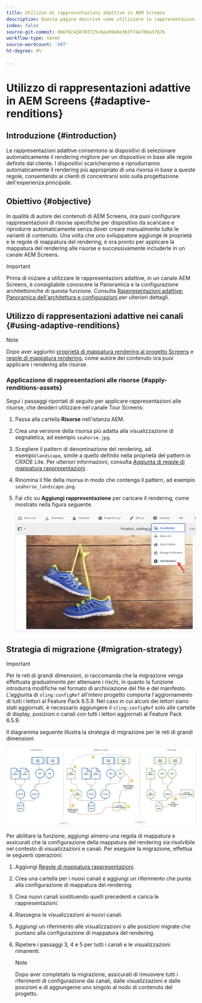 ```yaml
---
title: Utilizzo di rappresentazioni adattive in AEM Screens
description: Questa pagina descrive come utilizzare le rappresentazioni adattive in AEM Screens.
index: false
source-git-commit: db6f8c438783725c6ea99e8e363f74e766a3767b
workflow-type: tm+mt
source-wordcount: '497'
ht-degree: 0%

---
```


# Utilizzo di rappresentazioni adattive in AEM Screens {#adaptive-renditions}

## Introduzione {#introduction}

Le rappresentazioni adattive consentono ai dispositivi di selezionare automaticamente il rendering migliore per un dispositivo in base alle regole definite dal cliente. I dispositivi scaricheranno e riprodurranno automaticamente il rendering più appropriato di una risorsa in base a queste regole, consentendo ai clienti di concentrarsi solo sulla progettazione dell&#39;esperienza *principale*.

## Obiettivo {#objective}

In qualità di autore dei contenuti di AEM Screens, ora puoi configurare rappresentazioni di risorse specifiche per dispositivo da scaricare e riprodurre automaticamente senza dover creare manualmente tutte le varianti di contenuto.
Una volta che uno sviluppatore aggiunge le proprietà e le regole di mappatura del rendering, è ora pronto per applicare la mappatura del rendering alle risorse e successivamente includerle in un canale AEM Screens.

>[!IMPORTANT]
>Prima di iniziare a utilizzare le rappresentazioni adattive, in un canale AEM Screens, è consigliabile conoscere la Panoramica e la configurazione architettoniche di questa funzione. Consulta [Rappresentazioni adattive: Panoramica dell&#39;architettura e configurazioni](/help/user-guide/adaptive-renditions.md) per ulteriori dettagli.

## Utilizzo di rappresentazioni adattive nei canali {#using-adaptive-renditions}

>[!NOTE]
>Dopo aver aggiunto [proprietà di mappatura rendering al progetto Screens](/help/user-guide/adaptive-renditions.md#rendition-mapping-new) e [regole di mappatura rendering](/help/user-guide/adaptive-renditions.md#add-rendition-mapping-rules), come autore del contenuto ora puoi applicare i rendering alle risorse.

### Applicazione di rappresentazioni alle risorse {#apply-renditions-assets}

Segui i passaggi riportati di seguito per applicare rappresentazioni alle risorse, che desideri utilizzare nel canale Tour Screens:

1. Passa alla cartella **Risorse** nell’istanza AEM.

1. Crea una versione della risorsa più adatta alla visualizzazione di segnaletica, ad esempio `seahorse.jpg`.

1. Scegliere il pattern di denominazione del rendering, ad esempio`landscape`, simile a quello definito nella proprietà del pattern in CRXDE Lite. Per ulteriori informazioni, consulta [Aggiunta di regole di mappatura rappresentazioni](/help/user-guide/adaptive-renditions.md#add-rendition-mapping-rules) .

1. Rinomina il file della risorsa in modo che contenga il pattern, ad esempio `seahorse_landscape.png`.

1. Fai clic su **Aggiungi rappresentazione** per caricare il rendering, come mostrato nella figura seguente.

   ![immagine](/help/user-guide/assets/adaptive-renditions/add-rendition.png)


## Strategia di migrazione {#migration-strategy}

>[!IMPORTANT]
>Per le reti di grandi dimensioni, si raccomanda che la migrazione venga effettuata gradualmente per attenuare i rischi, in quanto la funzione introdurrà modifiche nel formato di archiviazione del file e del manifesto. L&#39;aggiunta di `sling:configRef` all&#39;intero progetto comporta l&#39;aggiornamento di tutti i lettori al Feature Pack 6.5.9. Nel caso in cui alcuni dei lettori siano stati aggiornati, è necessario aggiungere il `sling:configRef` solo alle cartelle di display, posizioni o canali con tutti i lettori aggiornati al Feature Pack 6.5.9.

Il diagramma seguente illustra la strategia di migrazione per le reti di grandi dimensioni:

![immagine](/help/user-guide/assets/adaptive-renditions/migration-strategy1.png)

Per abilitare la funzione, aggiungi almeno una regola di mappatura e assicurati che la configurazione della mappatura del rendering sia risolvibile nel contesto di visualizzazioni e canali. Per eseguire la migrazione, effettua le seguenti operazioni:

1. Aggiungi [Regole di mappatura rappresentazioni](/help/user-guide/adaptive-renditions.md).
1. Crea una cartella per i nuovi canali e aggiungi un riferimento che punta alla configurazione di mappatura del rendering.
1. Crea nuovi canali sostituendo quelli precedenti e carica le rappresentazioni.
1. Riassegna le visualizzazioni ai nuovi canali.
1. Aggiungi un riferimento alle visualizzazioni o alle posizioni migrate che puntano alla configurazione di mappatura del rendering.
1. Ripetere i passaggi 3, 4 e 5 per tutti i canali e le visualizzazioni rimanenti.

   >[!NOTE]
   >Dopo aver completato la migrazione, assicurati di rimuovere tutti i riferimenti di configurazione dai canali, dalle visualizzazioni e dalle posizioni e di aggiungerne uno singolo al nodo di contenuto del progetto.

